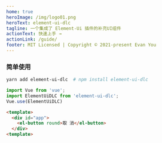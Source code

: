 ```yaml
---
home: true
heroImage: /img/logo01.png
heroText: element-ui-dlc
tagline: 一个集成了 Element-Ui 插件的补充UI组件
actionText: 快速上手 →
actionLink: /guide/
footer: MIT Licensed | Copyright © 2021-present Evan You
---
```


### 简单使用

```sh
yarn add element-ui-dlc  # npm install element-ui-dlc
```

```javascript
import Vue from 'vue';
import ElementUiDLC from 'element-ui-dlc';
Vue.use(ElementUiDLC)
```
```html
<template>
  <div id="app">
    <el-button round>取 消</el-button>
  </div>
<template>
```